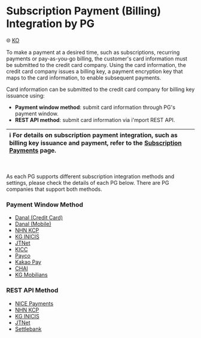 # Subscription Payment (Billing) Integration by PG

:globe_with_meridians: [KO](../../README.md)

To make a payment at a desired time, such as subscriptions, recurring payments or pay-as-you-go billing, the customer's card information must be submitted to the credit card company. Using the card information, the credit card company issues a billing key, a payment encryption key that maps to the card information, to enable subsequent payments.<Br />

Card information can be submitted to the credit card company for billing key issuance using:

- **Payment window method**: submit card information through PG's payment window.
- **REST API method**: submit card information via i'mport REST API.

| ℹ️  **For details on subscription payment integration, such as billing key issuance and payment, refer to the <a href="https://docs.iamport.kr/en-US/implementation/subscription">Subscription Payments</a> page.**|
| :--- |

<Br />

As each PG supports different subscription integration methods and settings, please check the details of each PG below. There are PG companies that support both methods.

### Payment Window Method

- [Danal (Credit Card)](./danal-card-request-billing-key.md)
- [Danal (Mobile)](./danal-phone-request-billing-key.md)
- [NHN KCP](./kcp-request-billing-key.md)
- [KG INICIS](./inicis-request-billing-key.md)
- [JTNet](./jtnet-request-billing-key.md)
- [KICC](./kicc-request-billing-key.md)
- [Payco](./payco-request-billing-key.md)
- [Kakao Pay](./kakaopay-request-billing-key.md)
- [CHAI](./chai-request-billing-key.md)
- [KG Mobilians](./mobilians-phone-request-billing-key.md)
<!--- - [Naver Pay](/NAVERPAY/sample/naverpay-recurring.md) -->

### REST API Method

- [NICE Payments](./nice-api-billing-key.md)
- [NHN KCP](./kcp-api-billing-key.md)
- [KG INICIS](./inicis-api-billing-key.md)
- [JTNet](./jtnet-api-billing-key.md)
- [Settlebank](./settlebank-api-billing-key.md)


